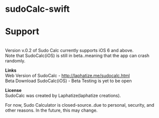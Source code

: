 # sudoCalc-swift

<h1> Support </h1> <br>
Version v.0.2 of Sudo Calc currently supports iOS 6 and above. <br>
Note that SudoCalc(iOS) is still in beta..meaning that the app can crash randomly. <br>


**Links** <br>
Web Version of SudoCalc - http://laphatize.me/sudocalc.html <br>
Beta Download SudoCalc(iOS) - Beta Testing is yet to be open <br>

**License** <br>
SudoCalc was created by Laphatize(laphatize creations). <br>

For now, Sudo Calculator is closed-source..due to personal, security, and other reasons.
In the future, this may change.
